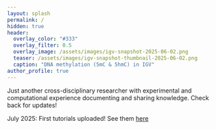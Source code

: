 ```yaml
---
layout: splash
permalink: /
hidden: true
header:
  overlay_color: "#333"
  overlay_filter: 0.5 
  overlay_image: /assets/images/igv-snapshot-2025-06-02.png
  teaser: /assets/images/igv-snapshot-thumbnail-2025-06-02.png
  caption: "DNA methylation (5mC & 5hmC) in IGV"
author_profile: true   
---
```


Just another cross-disciplinary researcher with experimental and computational experience documenting and sharing knowledge. Check back for updates!

July 2025: First tutorials uploaded! See them [here](https://jazsakr.github.io/website/)